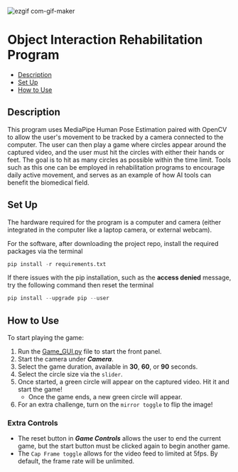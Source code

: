 ![ezgif com-gif-maker](https://github.com/Eli-Bro/Object-Interact/assets/78119596/3f69078f-3883-4093-9506-455b06f62c2b)

# Object Interaction Rehabilitation Program
- [Description](#description)
- [Set Up](#set-up)
- [How to Use](#how-to-use)

## Description
This program uses MediaPipe Human Pose Estimation paired with OpenCV to allow the user's movement to be tracked by a camera connected to the computer. The user can then play a game where circles appear around the captured video, and the user must hit the circles with either their hands or feet. The goal is to hit as many circles as possible within the time limit. Tools such as this one can be employed in rehabilitation programs to encourage daily active movement, and serves as an example of how AI tools can benefit the biomedical field.

## Set Up
The hardware required for the program is a computer and camera (either integrated in the computer like a laptop camera, or external webcam).

For the software, after downloading the project repo, install the required packages via the terminal
```python console
pip install -r requirements.txt
```

If there issues with the pip installation, such as the **access denied** message, try the following command then reset the terminal  
```python console
pip install --upgrade pip --user
```

## How to Use
To start playing the game:
1. Run the [Game_GUI.py](https://github.com/Eli-Bro/Object-Interact/blob/Fix/Game_GUI.py) file to start the front panel.
2. Start the camera under ***Camera***.
3. Select the game duration, available in **30**, **60**, or **90** seconds.
4. Select the circle size via the ```slider```.
5. Once started, a green circle will appear on the captured video. Hit it and start the game!
   - Once the game ends, a new green circle will appear.
6. For an extra challenge, turn on the ```mirror toggle``` to flip the image!

### Extra Controls
- The reset button in ***Game Controls*** allows the user to end the current game, but the start button must be clicked again to begin another game.
- The ```Cap Frame toggle``` allows for the video feed to limited at 5fps. By default, the frame rate will be unlimited.